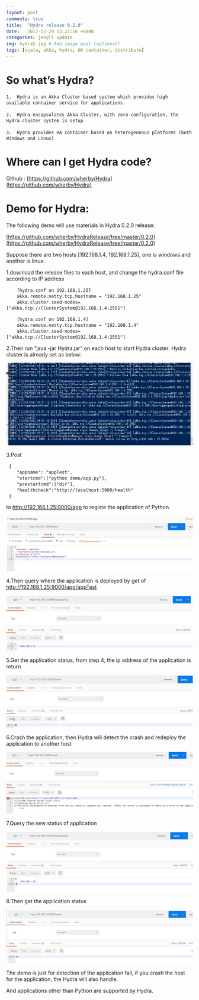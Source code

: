 ```yaml
---
layout: post
comments: true
title:  "Hydra release 0.2.0"
date:   2017-12-29 13:22:16 +0800
categories: jekyll update
img: hydra2.jpg # Add image post (optional)
tags: [scala, akka, hydra, HA container, distribute]
---
```


# So what’s Hydra?

    1.  Hydra is an Akka Cluster based system which provides high available container service for applications.

    2.  Hydra encapsulates Akka Cluster, with zero-configuration, the Hydra cluster system is setup

    3.  Hydra provides HA container based on heterogeneous platforms (both Windows and Linux)


# Where can I get Hydra code?

Github : [https://github.com/wherby/Hydra](https://github.com/wherby/Hydra)

# Demo for Hydra:

The following demo will use materials in Hydra 0.2.0 release: 

[https://github.com/wherby/HydraRelease/tree/master/0.2.0](https://github.com/wherby/HydraRelease/tree/master/0.2.0)

Suppose there are two hosts [192.168.1.4, 192.168.1.25], one is windows and another is linux.

1.download the release files to each host, and change the hydra.conf file according to IP address

```
    [hydra.conf on 192.168.1.25]
    akka.remote.netty.tcp.hostname = "192.168.1.25" 
    akka.cluster.seed-nodes=["akka.tcp://ClusterSystem@192.168.1.4:2551"]
```

```
    [hydra.conf on 192.168.1.4]
    akka.remote.netty.tcp.hostname = "192.168.1.4"
    akka.cluster.seed-nodes=["akka.tcp://ClusterSystem@192.168.1.4:2551"]
```

2.Then run “java -jar Hydra.jar” on each host to start Hydra cluster. Hydra cluster is already set as below:

![startHydra](/media/HydraRelease2/Start.jpg)

3.Post 

```
 {
    "appname": "appTest",
    "startcmd":["python demo/app.py"],
    "prestartcmd":["dir"],
    "healthcheck":"http://localhost:5000/health"
 } 
```
to http://192.168.1.25:9000/app to registe the application of Python.

![register](/media/HydraRelease2/register.jpg)

4.Then query where the application is deployed by get of http://192.168.1.25:9000/app/appTest 

![query](/media/HydraRelease2/query.jpg)

5.Get the application status, from step 4, the ip address of the application is return

![health](/media/HydraRelease2/health.jpg)

6.Crash the application, then Hydra will detect the crash and redeploy the application to another host

![crash](/media/HydraRelease2/crash.jpg)

7.Query the new status of application

![requery](/media/HydraRelease2/requery.jpg)

8.Then get the application status 

![reget](/media/HydraRelease2/reget.jpg)


The demo is just for detection of the application fail, if you crash the host for the application, the Hydra will also handle.

And applications other than Python are supported by Hydra.  

[jekyll-docs]: https://jekyllrb.com/docs/home
[jekyll-gh]:   https://github.com/jekyll/jekyll
[jekyll-talk]: https://talk.jekyllrb.com/
